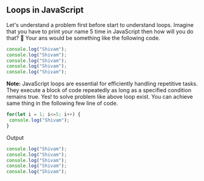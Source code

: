 ## Loops in JavaScript
Let's understand a problem first before start to understand loops. Imagine that you have to print your name 5 time in JavaScript then how will you do that? 🤔
Your ans would be something like the following code.
```javascript
console.log("Shivam");
console.log("Shivam");
console.log("Shivam");
console.log("Shivam");
console.log("Shivam");
```
**Note:** JavaScript loops are essential for efficiently handling repetitive tasks. They execute a block of code repeatedly as long as a specified condition remains true.
Yes! to solve problem like above loop exist. You can achieve same thing in the following few line of code.

```javascript
for(let i = 1; i<=5; i++) {
 console.log("Shivam");
}
```

Output
```javascript
console.log("Shivam");
console.log("Shivam");
console.log("Shivam");
console.log("Shivam");
console.log("Shivam");
```

